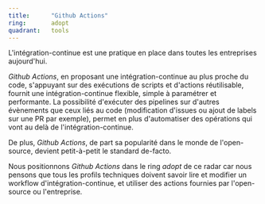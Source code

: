 ```yaml
---
title:      "Github Actions"
ring:       adopt 
quadrant:   tools
---
```


L'intégration-continue est une pratique en place dans toutes les entreprises aujourd'hui.

*Github Actions*, en proposant une intégration-continue au plus proche du code, s'appuyant sur des exécutions de scripts et d'actions réutilisable, fournit une intégration-continue flexible, simple à paramétrer et performante.
La possibilité d'exécuter des pipelines sur d'autres évènements que ceux liés au code (modification d'issues ou ajout de labels sur une PR par exemple), permet en plus d'automatiser des opérations qui vont au delà de l'intégration-continue.

De plus, *Github Actions*, de part sa popularité dans le monde de l'open-source, devient petit-à-petit le standard de-facto.

Nous positionnons *Github Actions* dans le ring *adopt* de ce radar car nous pensons que tous les profils techniques doivent savoir lire et modifier un workflow d'intégration-continue, et utiliser des actions fournies par l'open-source ou l'entreprise.